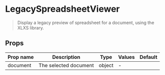 # LegacySpreadsheetViewer

> Display a legacy preview of spreadsheet for a document, using the XLXS library.

## Props

| Prop name | Description           | Type   | Values | Default |
| --------- | --------------------- | ------ | ------ | ------- |
| document  | The selected document | object | -      |         |

